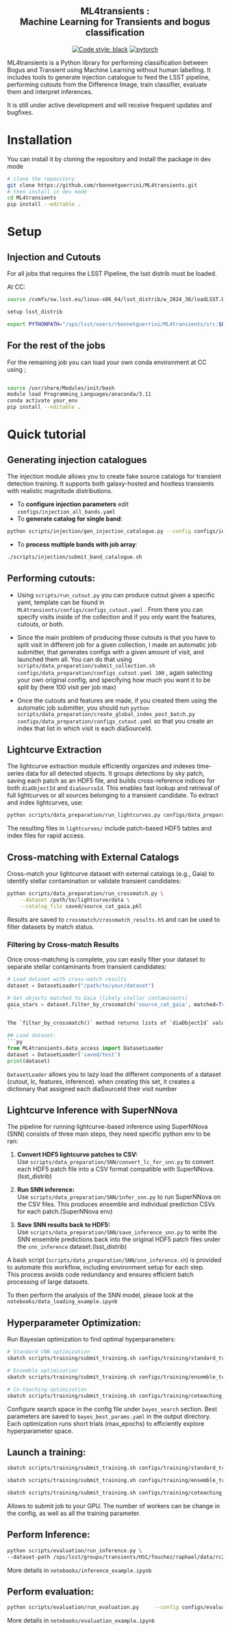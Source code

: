 <h2 align="center"><b>ML4transients</b> : <br>Machine Learning for Transients and bogus classification</h2>

<p align="center">
<a href="https://github.com/psf/black"><img alt="Code style: black" src="https://img.shields.io/badge/code%20style-black-000000.svg"></a>
<a href="https://pytorch.org"><img alt="pytorch" src="https://img.shields.io/badge/PyTorch-2.0-DC583A.svg?style=flat&logo=pytorch"></a>
</p>

ML4transients is a Python library for performing classification between Bogus and Transient using Machine Learning without human labelling.
It includes tools to generate injection catalogue to feed the LSST pipeline, performing cutouts from the Difference Image, train classifier, evaluate them and interpret inferences. 

It is still under active development and will receive frequent updates and bugfixes.


# Installation

You can install it by cloning the repository and install the package in dev mode

```sh
# clone the repository
git clone https://github.com/rbonnetguerrini/ML4transients.git
# then install in dev mode
cd ML4transients
pip install --editable .
```


# Setup

## Injection and Cutouts


For all jobs that requires the LSST Pipeline, the lsst distrib must be loaded. 

At CC: 
```sh
source /cvmfs/sw.lsst.eu/linux-x86_64/lsst_distrib/w_2024_30/loadLSST.bash

setup lsst_distrib

export PYTHONPATH="/sps/lsst/users/rbonnetguerrini/ML4transients/src:$PYTHONPATH"

```


## For the rest of the jobs

For the remaining job you can load your own conda environment at CC using ; 

```sh 

source /usr/share/Modules/init/bash
module load Programming_Languages/anaconda/3.11
conda activate your_env
pip install --editable .
```


# Quick tutorial 

## Generating injection catalogues
The injection module allows you to create fake source catalogs for transient detection training. It supports both galaxy-hosted and hostless transients with realistic magnitude distributions.

- To **configure injection parameters** edit `configs/injection_all_bands.yaml` 
- To **generate catalog for single band**: 
```sh
python scripts/injection/gen_injection_catalogue.py --config configs/injection/injection_all_bands.yaml --band r
```
- To **process multiple bands with job array**:
```sh
./scripts/injection/submit_band_catalogue.sh
```


## Performing cutouts:

- Using `scripts/run_cutout.py` you can produce cutout given a specific yaml, template can be found in `ML4transients/configs/configs_cutout.yaml` . From there you can specify visits inside of the collection and if you only want the features, cutouts, or both.

- Since the main problem of producing those cutouts is that you have to split visit in different job for a given collection,  I made an automatic job submitter, that generates configs with a given amount of visit, and launched them all. You can do that using `scripts/data_preparation/submit_collection.sh configs/data_preparation/configs_cutout.yaml 100` , again selecting your own original config, and specifying how much you want it to be split by (here 100 visit per job max)

- Once the cutouts and features are made, if you created them using the automatic job submitter, you should run `python scripts/data_preparation/create_global_index_post_batch.py configs/data_preparation/configs_cutout.yaml` so that you create an index that list in which visit is each diaSourceId.

## Lightcurve Extraction

The lightcurve extraction module efficiently organizes and indexes time-series data for all detected objects. It groups detections by sky patch, saving each patch as an HDF5 file, and builds cross-reference indices for both `diaObjectId` and `diaSourceId`. This enables fast lookup and retrieval of full lightcurves or all sources belonging to a transient candidate. To extract and index lightcurves, use:

```sh
python scripts/data_preparation/run_lightcurves.py configs/data_preparation/configs_cutout.yaml
```

The resulting files in `lightcurves/` include patch-based HDF5 tables and index files for rapid access.

## Cross-matching with External Catalogs

Cross-match your lightcurve dataset with external catalogs (e.g., Gaia) to identify stellar contamination or validate transient candidates:

```sh
python scripts/data_preparation/run_crossmatch.py \
    --dataset /path/to/lightcurve/data \
    --catalog_file saved/source_cat_gaia.pkl
```

Results are saved to `crossmatch/crossmatch_results.h5` and can be used to filter datasets by match status.

### Filtering by Cross-match Results

Once cross-matching is complete, you can easily filter your dataset to separate stellar contaminants from transient candidates:

```py
# Load dataset with cross-match results
dataset = DatasetLoader("/path/to/your/dataset")

# Get objects matched to Gaia (likely stellar contaminants)
gaia_stars = dataset.filter_by_crossmatch('source_cat_gaia', matched=True)
``

The `filter_by_crossmatch()` method returns lists of `diaObjectId` values that can be used for further analysis or to create filtered subsets.

## Load dataset:
```py
from ML4transients.data_access import DatasetLoader
dataset = DatasetLoader('saved/test')
print(dataset)
``` 
`DatasetLoader` allows you to lazy load the different components of a dataset (cutout, lc, features, inference).
when creating this set, it creates a dictionary that assigned each diaSourceId their visit number


## Lightcurve Inference with SuperNNova

The pipeline for running lightcurve-based inference using SuperNNova (SNN) consists of three main steps, they need specific python env to be ran:

1. **Convert HDF5 lightcurve patches to CSV:**  
   Use `scripts/data_preparation/SNN/convert_lc_for_snn.py` to convert each HDF5 patch file into a CSV format compatible with SuperNNova. (lsst_distrib)

2. **Run SNN inference:**  
   Use `scripts/data_preparation/SNN/infer_snn.py` to run SuperNNova on the CSV files. This produces ensemble and individual prediction CSVs for each patch.(SuperNNova env)

3. **Save SNN results back to HDF5:**  
   Use `scripts/data_preparation/SNN/save_inference_snn.py` to write the SNN ensemble predictions back into the original HDF5 patch files under the `snn_inference` dataset.(lsst_distrib)

A bash script (`scripts/data_preparation/SNN/snn_inference.sh`) is provided to automate this workflow, including environment setup for each step.  
This process avoids code redundancy and ensures efficient batch processing of large datasets. 

To then perform the analysis of the SNN model, please look at the `notebooks/data_loading_example.ipynb`


## Hyperparameter Optimization:

Run Bayesian optimization to find optimal hyperparameters:

```sh
# Standard CNN optimization
sbatch scripts/training/submit_training.sh configs/training/standard_training.yaml "standard_bayes_opt" "--hpo"

# Ensemble optimization  
sbatch scripts/training/submit_training.sh configs/training/ensemble_training.yaml "ensemble_bayes_opt" "--hpo"

# Co-teaching optimization
sbatch scripts/training/submit_training.sh configs/training/coteaching_training.yaml "coteaching_bayes_opt" "--hpo"
```

Configure search space in the config file under `bayes_search` section. Best parameters are saved to `bayes_best_params.yaml` in the output directory. Each optimization runs short trials (max_epochs) to efficiently explore hyperparameter space.

## Launch a training:
```sh
sbatch scripts/training/submit_training.sh configs/training/standard_training.yaml "standard_training"

sbatch scripts/training/submit_training.sh configs/training/ensemble_training.yaml "ensemble_training"

sbatch scripts/training/submit_training.sh configs/training/coteaching_training.yaml "coteaching_training"
```
Allows to submit job to your GPU. The number of workers can be change in the config, as well as all the training parameter. 

## Perform Inference: 

```sh
python scripts/evaluation/run_inference.py \
--dataset-path /sps/lsst/groups/transients/HSC/fouchez/raphael/data/rc2_norm       --weights-path /sps/lsst/groups/transients/HSC/fouchez/raphael/training/ensemble_optimized

```
More details in `notebooks/inference_example.ipynb`

## Perform evaluation: 

```sh
python scripts/evaluation/run_evaluation.py     --config configs/evaluation/evaluation_config.yaml     --data-path /sps/lsst/groups/transients/HSC/fouchez/raphael/data/rc2_norm     --weights-path /sps/lsst/groups/transients/HSC/fouchez/raphael/training/ensemble_optimized     --output-dir saved/test_eval/ensemble_umap_uncertainty     --interpretability     --optimize-umap   --run-inference
```

More details in `notebooks/evaluation_example.ipynb`


